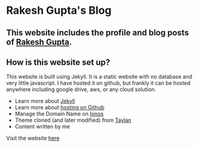 # Rakesh Gupta's Blog

## This website includes the profile and blog posts of [Rakesh Gupta](https://www.guptarakesh.com).

## How is this website set up?
This website is built using Jekyll. It is a static website with no database and very little javascript. I have hosted it on github, but frankly it can be hosted anywhere including google drive, aws, or any cloud solution.
* Learn more about [Jekyll](https://jekyllrb.com/docs/)
* Learn more about [hosting on Github](https://pages.github.com/)
* Manage the Domain Name on [Ionos](https://www.ionos.com)
* Theme cloned (and later modified) from [Taylan](https://github.com/TaylanTatli/Moon)
* Content written by me

Visit the website [here](https://www.guptarakesh.com)

